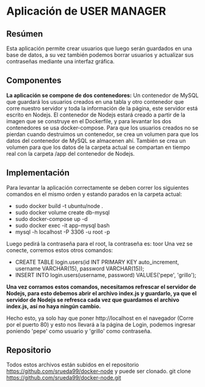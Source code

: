 # Aplicación de USER MANAGER

## Resúmen
Esta aplicación permite crear usuarios que luego serán guardados en una base de datos, a su vez también podemos borrar usuarios y actualizar sus contraseñas mediante una interfaz gráfica.

## Componentes
**La aplicación se compone de dos contenedores:** Un contenedor de MySQL que guardará los usuarios creados en una tabla y otro contenedor que corre nuestro servidor y toda la información de la página, este servidor está escrito en Nodejs.
El contenedor de Nodejs estará creado a partir de la imagen que se construye en el Dockerfile, y para levantar los dos contenedores se usa docker-compose.
Para que los usuarios creados no se pierdan cuando destruimos un contenedor, se crea un volumen para que los datos del contenedor de MySQL se almacenen ahí. También se crea un volumen para que los datos de la carpeta actual se compartan en tiempo real con la carpeta /app del contenedor de Nodejs.

## Implementación
Para levantar la aplicación correctamente se deben correr los siguientes comandos en el mismo orden y estando parados en la carpeta actual:

- sudo docker build -t ubuntu/node .
- sudo docker volume create db-mysql
- sudo docker-compose up -d
- sudo docker exec -it app-mysql bash
- mysql -h localhost -P 3306 -u root -p

Luego pedirá la contraseña para el root, la contraseña es: toor
Una vez se conecte, corremos estos otros comandos:

- CREATE TABLE login.users(id INT PRIMARY KEY auto_increment, username VARCHAR(15), password VARCHAR(15));
- INSERT INTO login.users(username, password) VALUES('pepe', 'grillo');

**Una vez corramos estos comandos, necesitamos refrescar el servidor de Nodejs, para esto debemos abrir el archivo index.js y guardarlo, ya que el servidor de Nodejs se refresca cada vez que guardamos el archivo index.js, así no haya ningún cambio.**

Hecho esto, ya solo hay que poner http://localhost en el navegador (Corre por el puerto 80) y esto nos llevará a la página de Login, podemos ingresar poniendo 'pepe' como usuario y 'grillo' como contraseña.

## Repositorio
Todos estos archivos están subidos en el repositorio https://github.com/srueda99/docker-node y puede ser clonado.
git clone https://github.com/srueda99/docker-node.git